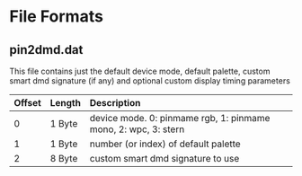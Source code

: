 # File Formats

## pin2dmd.dat

This file contains just the default device mode, default palette, custom smart dmd signature (if any) and optional custom display timing parameters

Offset     | Length | Description
---------- | ------ | :-----------
0 | 1 Byte | device mode. 0: pinmame rgb, 1: pinmame mono, 2: wpc, 3: stern
1 | 1 Byte | number (or index) of default palette
2 | 8 Byte | custom smart dmd signature to use

